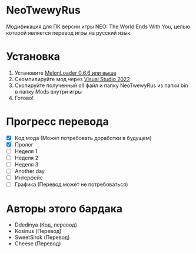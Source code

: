 # NeoTwewyRus
Модификация для ПК версии игры NEO: The World Ends With You, целью которой является перевод игры на русский язык.
# Установка
1. Установите [MelonLoader 0.6.6 или выше](https://github.com/LavaGang/MelonLoader)
2. Скомпилируйте мод через [Visual Studio 2022](https://visualstudio.microsoft.com/vs/)
3. Скопируйте полученный dll файл и папку NeoTwewyRus из папки bin в папку Mods внутри игры
4. Готово!
# Прогресс перевода
- [x] Код мода (Может потребовать доработки в будущем)
- [x] Пролог
- [ ] Неделя 1
- [ ] Неделя 2
- [ ] Неделя 3
- [ ] Another day
- [ ] Интерфейс
- [ ] Графика (Перевод может не потребоваться)
# Авторы этого бардака
- Ddedinya (Код, перевод)
- Kosinus (Перевод)
- SweetSirok (Перевод)
- Cheese (Перевод)
